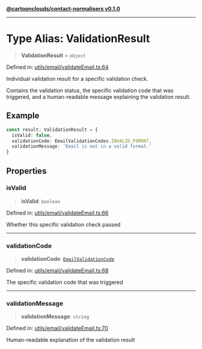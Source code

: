 [**@cartoonclouds/contact-normalisers v0.1.0**](../README.md)

***

# Type Alias: ValidationResult

> **ValidationResult** = `object`

Defined in: [utils/email/validateEmail.ts:64](https://gitlab.com/good-life/glp-frontend/-/blob/main/packages/plugins/contact-normalisers/src/utils/email/validateEmail.ts#L64)

Individual validation result for a specific validation check.

Contains the validation status, the specific validation code that was triggered,
and a human-readable message explaining the validation result.

## Example

```typescript
const result: ValidationResult = {
  isValid: false,
  validationCode: EmailValidationCodes.INVALID_FORMAT,
  validationMessage: 'Email is not in a valid format.'
}
```

## Properties

### isValid

> **isValid**: `boolean`

Defined in: [utils/email/validateEmail.ts:66](https://gitlab.com/good-life/glp-frontend/-/blob/main/packages/plugins/contact-normalisers/src/utils/email/validateEmail.ts#L66)

Whether this specific validation check passed

***

### validationCode

> **validationCode**: [`EmailValidationCode`](EmailValidationCode.md)

Defined in: [utils/email/validateEmail.ts:68](https://gitlab.com/good-life/glp-frontend/-/blob/main/packages/plugins/contact-normalisers/src/utils/email/validateEmail.ts#L68)

The specific validation code that was triggered

***

### validationMessage

> **validationMessage**: `string`

Defined in: [utils/email/validateEmail.ts:70](https://gitlab.com/good-life/glp-frontend/-/blob/main/packages/plugins/contact-normalisers/src/utils/email/validateEmail.ts#L70)

Human-readable explanation of the validation result
